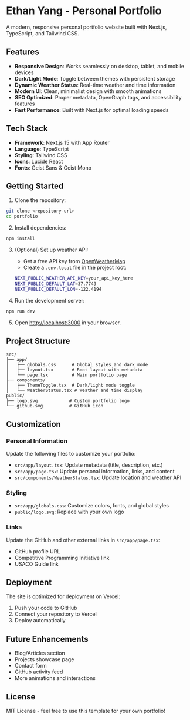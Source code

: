 # Ethan Yang - Personal Portfolio

A modern, responsive personal portfolio website built with Next.js, TypeScript, and Tailwind CSS.

## Features

- **Responsive Design**: Works seamlessly on desktop, tablet, and mobile devices
- **Dark/Light Mode**: Toggle between themes with persistent storage
- **Dynamic Weather Status**: Real-time weather and time information
- **Modern UI**: Clean, minimalist design with smooth animations
- **SEO Optimized**: Proper metadata, OpenGraph tags, and accessibility features
- **Fast Performance**: Built with Next.js for optimal loading speeds

## Tech Stack

- **Framework**: Next.js 15 with App Router
- **Language**: TypeScript
- **Styling**: Tailwind CSS
- **Icons**: Lucide React
- **Fonts**: Geist Sans & Geist Mono

## Getting Started

1. Clone the repository:
```bash
git clone <repository-url>
cd portfolio
```

2. Install dependencies:
```bash
npm install
```

3. (Optional) Set up weather API:
   - Get a free API key from [OpenWeatherMap](https://openweathermap.org/api)
   - Create a `.env.local` file in the project root:
   ```bash
   NEXT_PUBLIC_WEATHER_API_KEY=your_api_key_here
   NEXT_PUBLIC_DEFAULT_LAT=37.7749
   NEXT_PUBLIC_DEFAULT_LON=-122.4194
   ```

4. Run the development server:
```bash
npm run dev
```

5. Open [http://localhost:3000](http://localhost:3000) in your browser.

## Project Structure

```
src/
├── app/
│   ├── globals.css      # Global styles and dark mode
│   ├── layout.tsx       # Root layout with metadata
│   └── page.tsx         # Main portfolio page
├── components/
│   ├── ThemeToggle.tsx  # Dark/light mode toggle
│   └── WeatherStatus.tsx # Weather and time display
public/
├── logo.svg            # Custom portfolio logo
└── github.svg          # GitHub icon
```

## Customization

### Personal Information
Update the following files to customize your portfolio:

- `src/app/layout.tsx`: Update metadata (title, description, etc.)
- `src/app/page.tsx`: Update personal information, links, and content
- `src/components/WeatherStatus.tsx`: Update location and weather API

### Styling
- `src/app/globals.css`: Customize colors, fonts, and global styles
- `public/logo.svg`: Replace with your own logo

### Links
Update the GitHub and other external links in `src/app/page.tsx`:
- GitHub profile URL
- Competitive Programming Initiative link
- USACO Guide link

## Deployment

The site is optimized for deployment on Vercel:

1. Push your code to GitHub
2. Connect your repository to Vercel
3. Deploy automatically

## Future Enhancements

- Blog/Articles section
- Projects showcase page
- Contact form
- GitHub activity feed
- More animations and interactions

## License

MIT License - feel free to use this template for your own portfolio!

